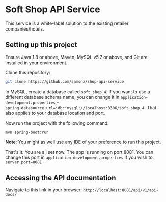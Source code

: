 # Soft Shop API Service

This service is a white-label solution to the existing retailer companies/hotels.

## Setting up this project

Ensure Java 1.8 or above, Maven, MySQL v5.7 or above, and Git are installed in your environment.

Clone this repository:

```bash
git clone https://github.com/samsnz/shop-api-service
```

In MySQL, create a database called `soft_shop_4`. If you want to use a different database schema name, you can change it in `application-development.properties` - `spring.datasource.url=jdbc:mysql://localhost:3306/soft_shop_4`. That also applies to your database location and port.

Now run the project with the following command:

```bash
mvn spring-boot:run
```

**Note**: You might as well use any IDE of your preference to run this project.

That's it. You are all set now. The app is running on port 8081. You can change this port in `application-development.properties` if you wish to. `server.port=8081`

## Accessing the API documentation

Navigate to this link in your browser: `http://localhost:8081/api/v1/api-docs/`
